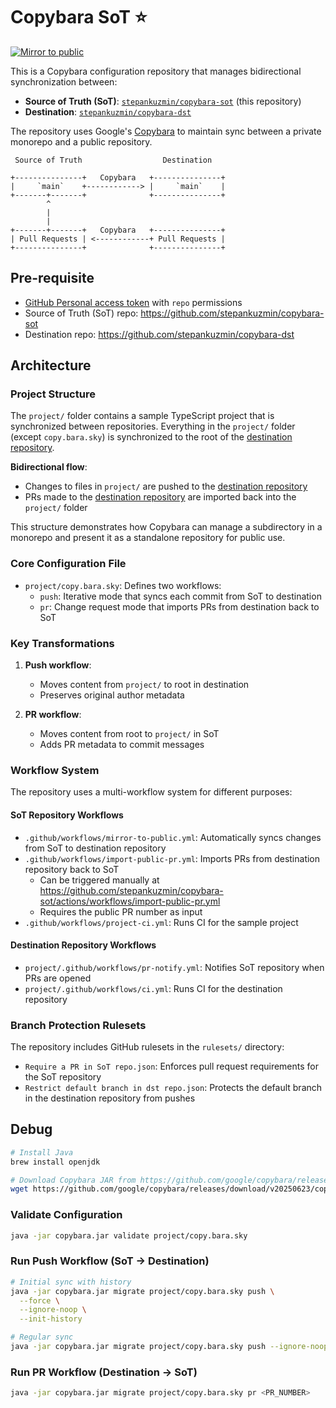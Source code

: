 # Copybara SoT ⭐️

[![Mirror to public](https://github.com/stepankuzmin/copybara-sot/actions/workflows/mirror-to-public.yml/badge.svg)](https://github.com/stepankuzmin/copybara-sot/actions/workflows/mirror-to-public.yml)

This is a Copybara configuration repository that manages bidirectional synchronization between:
- **Source of Truth (SoT)**: [`stepankuzmin/copybara-sot`](https://github.com/stepankuzmin/copybara-sot) (this repository)
- **Destination**: [`stepankuzmin/copybara-dst`](https://github.com/stepankuzmin/copybara-dst)

The repository uses Google's [Copybara](https://github.com/google/copybara/) to maintain sync between a private monorepo and a public repository.

```
 Source of Truth                  Destination

+---------------+   Copybara   +---------------+
|     `main`    +------------> |     `main`    |
+-------+-------+              +---------------+
        ^
        |
        |
+-------+-------+   Copybara   +---------------+
| Pull Requests | <------------+ Pull Requests |
+---------------+              +---------------+
```

## Pre-requisite

- [GitHub Personal access token](https://github.com/settings/tokens) with `repo` permissions
- Source of Truth (SoT) repo: https://github.com/stepankuzmin/copybara-sot
- Destination repo: https://github.com/stepankuzmin/copybara-dst

## Architecture

### Project Structure

The `project/` folder contains a sample TypeScript project that is synchronized between repositories. Everything in the `project/` folder (except `copy.bara.sky`) is synchronized to the root of the [destination repository](https://github.com/stepankuzmin/copybara-dst).

**Bidirectional flow**:
  - Changes to files in `project/` are pushed to the [destination repository](https://github.com/stepankuzmin/copybara-dst)
  - PRs made to the [destination repository](https://github.com/stepankuzmin/copybara-dst) are imported back into the `project/` folder

This structure demonstrates how Copybara can manage a subdirectory in a monorepo and present it as a standalone repository for public use.

### Core Configuration File

- `project/copy.bara.sky`: Defines two workflows:
  - `push`: Iterative mode that syncs each commit from SoT to destination
  - `pr`: Change request mode that imports PRs from destination back to SoT

### Key Transformations

1. **Push workflow**:
   - Moves content from `project/` to root in destination
   - Preserves original author metadata

2. **PR workflow**:
   - Moves content from root to `project/` in SoT
   - Adds PR metadata to commit messages

### Workflow System

The repository uses a multi-workflow system for different purposes:

#### SoT Repository Workflows

- `.github/workflows/mirror-to-public.yml`: Automatically syncs changes from SoT to destination repository
- `.github/workflows/import-public-pr.yml`: Imports PRs from destination repository back to SoT
  - Can be triggered manually at https://github.com/stepankuzmin/copybara-sot/actions/workflows/import-public-pr.yml
  - Requires the public PR number as input
- `.github/workflows/project-ci.yml`: Runs CI for the sample project

#### Destination Repository Workflows

- `project/.github/workflows/pr-notify.yml`: Notifies SoT repository when PRs are opened
- `project/.github/workflows/ci.yml`: Runs CI for the destination repository

### Branch Protection Rulesets

The repository includes GitHub rulesets in the `rulesets/` directory:

- `Require a PR in SoT repo.json`: Enforces pull request requirements for the SoT repository
- `Restrict default branch in dst repo.json`: Protects the default branch in the destination repository from pushes

## Debug

```bash
# Install Java
brew install openjdk

# Download Copybara JAR from https://github.com/google/copybara/releases
wget https://github.com/google/copybara/releases/download/v20250623/copybara_deploy.jar -O copybara.jar
```

### Validate Configuration

```bash
java -jar copybara.jar validate project/copy.bara.sky
```

### Run Push Workflow (SoT → Destination)

```bash
# Initial sync with history
java -jar copybara.jar migrate project/copy.bara.sky push \
  --force \
  --ignore-noop \
  --init-history

# Regular sync
java -jar copybara.jar migrate project/copy.bara.sky push --ignore-noop
```

### Run PR Workflow (Destination → SoT)

```bash
java -jar copybara.jar migrate project/copy.bara.sky pr <PR_NUMBER>
```
